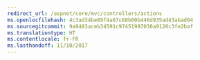 ```yaml
---
redirect_url: /aspnet/core/mvc/controllers/actions
ms.openlocfilehash: 4c3ad34be89f4a67c68b00b446d935ad43abad04
ms.sourcegitcommit: 9a9483aceb34591c97451997036a9120c3fe2baf
ms.translationtype: HT
ms.contentlocale: fr-FR
ms.lasthandoff: 11/10/2017
---
```

